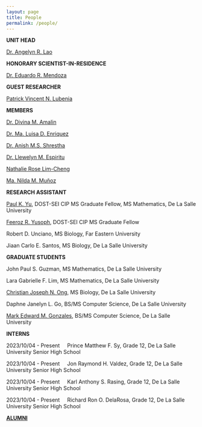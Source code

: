 ```yaml
---
layout: page
title: People
permalink: /people/
---
```


**UNIT HEAD**

[Dr. Angelyn R. Lao](https://angelynlao.github.io/)

**HONORARY SCIENTIST-IN-RESIDENCE**

[Dr. Eduardo R. Mendoza](https://ed-r-mendoza.github.io/)

**GUEST RESEARCHER**

[Patrick Vincent N. Lubenia](https://www.linkedin.com/in/patrick-vincent-lubenia-frm-741812102/?originalSubdomain=ph)

**MEMBERS**

[Dr. Divina M. Amalin](https://www.dlsu.edu.ph/colleges/cos/faculty-profile/?personnel=32742711629)

[Dr. Ma. Luisa D. Enriquez](https://www.dlsu.edu.ph/colleges/cos/faculty-profile/?personnel=32742676594)

[Dr. Anish M.S. Shrestha](https://www.a-transposable-element.com/)

[Dr. Llewelyn M. Espiritu](https://www.dlsu.edu.ph/colleges/cos/faculty-profile/?personnel=32742711505)

[Nathalie Rose Lim-Cheng](https://scholar.google.com.ph/citations?user=Y--J7f8AAAAJ&hl=en)

[Ma. Nilda M. Muñoz](https://scholar.google.com.ph/citations?hl=en&user=5lNV_VEAAAAJ&view_op=list_works&sortby=pubdate)

**RESEARCH ASSISTANT**

[Paul K. Yu](https://yupaulk.github.io/), DOST-SEI CIP MS Graduate Fellow, MS Mathematics, De La Salle University

[Feeroz R. Yusoph](https://www.linkedin.com/in/feeroz-yusoph/?originalSubdomain=sa), DOST-SEI CIP MS Graduate Fellow

Robert D. Unciano, MS Biology, Far Eastern University

Jiaan Carlo E. Santos, MS Biology, De La Salle University

**GRADUATE STUDENTS**

John Paul S. Guzman, MS Mathematics, De La Salle University

Lara Gabrielle F. Lim, MS Mathematics, De La Salle University

[Christian Joseph N. Ong](https://scholar.google.com/citations?user=DULhdgIAAAAJ&hl=en&oi=ao), MS Biology, De La Salle University

Daphne Janelyn L. Go, BS/MS Computer Science, De La Salle University

[Mark Edward M. Gonzales](https://scholar.google.com/citations?user=YSwwCpAAAAAJ&hl=en&oi=ao), BS/MS Computer Science, De La Salle University

**INTERNS**

2023/10/04 - Present &nbsp; &nbsp; Prince Matthew F. Sy, Grade 12, De La Salle University Senior High 
School

2023/10/04 - Present &nbsp; &nbsp; Jon Raymond H. Valdez, Grade 12, De La Salle University Senior High 
School

2023/10/04 - Present &nbsp; &nbsp; Karl Anthony S. Rasing, Grade 12, De La Salle University Senior High 
School

2023/10/04 - Present &nbsp; &nbsp; Richard Ron O. DelaRosa, Grade 12, De La Salle University Senior High 
School


[**ALUMNI**](/alumni)
